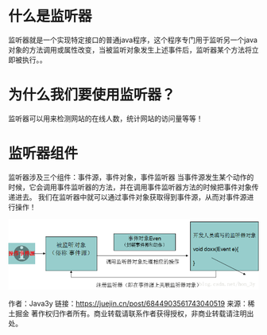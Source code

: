 # 什么是监听器

监听器就是一个实现特定接口的普通java程序，这个程序专门用于监听另一个java对象的方法调用或属性改变，当被监听对象发生上述事件后，监听器某个方法将立即被执行。。

# 为什么我们要使用监听器？
监听器可以用来检测网站的在线人数，统计网站的访问量等等！

# 监听器组件
监听器涉及三个组件：事件源，事件对象，事件监听器
当事件源发生某个动作的时候，它会调用事件监听器的方法，并在调用事件监听器方法的时候把事件对象传递进去。
我们在监听器中就可以通过事件对象获取得到事件源，从而对事件源进行操作！

![3.1.监听器示意图.png](3.1.%E7%9B%91%E5%90%AC%E5%99%A8%E7%A4%BA%E6%84%8F%E5%9B%BE.png)

作者：Java3y
链接：https://juejin.cn/post/6844903561743040519
来源：稀土掘金
著作权归作者所有。商业转载请联系作者获得授权，非商业转载请注明出处。